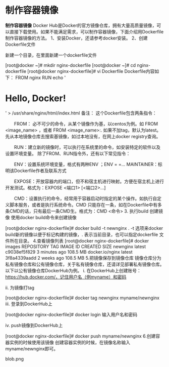 
# 制作容器镜像

**制作容器镜像**
Docker Hub是Docker的官方镜像仓库，拥有大量高质量镜像，可以直接下载使用。如果不能满足需求，可以制作容器镜像，下面介绍用Dockerfile制作容器镜像的方法。
    1、安装Docker，还请参考docker安装。
    2、创建Dockerfile文件

新建一个目录，在里面新建一个dockerfile文件


[root@docker ~]# mkdir nginx-dockerfile
[root@docker ~]# cd nginx-dockerfile
[root@docker nginx-dockerfile]# vi Dockerfile
Dockerfile内容如下：
FROM nginx
RUN echo '<h1>Hello, Docker!</h1>' > /usr/share/nginx/html/index.html
备注：
       这个Dockerfile包含两条指令：

　　FROM： 必不可少的命令，从某个镜像作为基，以centos为例。如 FROM <image_name> ，或者 FROM <image_name>:<tag>. 如果不加tag，默认为latest。先从本地镜像仓库去搜索基镜像，如过本地没有，在网上docker registry查询。

　　RUN：建立新的镜像时，可以执行在系统里的命令，如安装特定的软件以及设置环境变量。
       除了FROM、RUN指令外，还有以下常见指令：

　　ENV：设置系统环境变量，格式有两种ENV <key> <value>；ENV <key1>=<value1> <key2>=<value2>...
       MAINTAINER：标明该Dockerfile作者及联系方式

　　EXPOSE：开放容器内的端口，但不和宿主机进行映射。方便在宿主机上进行开发测试。格式为：EXPOSE <端口1> [<端口2>...]

　　CMD：设置执行的命令，经常用于容器启动时指定的某个操作。如执行自定义脚本服务，或者是执行系统命令。CMD 只能存在一条，如在Dockerfile中有多条CMD的话，只有最后一条CMD生。格式为：CMD <命令>
    3. 执行build 创建镜像
    使用docker build命令来创建镜像

[root@docker nginx-dockerfile]# docker build -t newnginx .
   -t 选项来docker build新的镜像以便于标记构建的镜像，. 表示当前目录，也可以指定dockerfile 文件所在目录。
    4.查看镜像列表
[root@docker nginx-dockerfile]# docker images
REPOSITORY              TAG                 IMAGE ID            CREATED             SIZE
newnginx                latest              c9038ef5f829        3 minutes ago       108.5 MB
docker.io/nginx         latest              3f8a4339aadd        2 weeks ago         108.5 MB
    5.把镜像保存到镜像仓库
    镜像仓库分为私有镜像仓库和公有镜像仓库，关于私有镜像仓库，还请详见部署私有镜像仓库。以下以公有镜像仓库DockerHub为例。
    i.  在DockerHub上创建账号：https://hub.docker.com/，记住用户名（例myname）和密码

   ii.    为镜像打tag

[root@docker nginx-dockerfile]# docker tag newnginx myname/newnginx
  iii.          登录到DockerHub上

[root@docker nginx-dockerfile]# docker login
输入用户名和密码

  iv.          push镜像到DockerHub上

[root@docker nginx-dockerfile]# docker push myname/newnginx
    6.创建容器实例的时候使用该镜像
    创建容器实例的时候，在镜像名称输入myname/newnginx即可。

blob.png